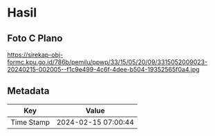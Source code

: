 # Hasil

## Foto C Plano

https://sirekap-obj-formc.kpu.go.id/786b/pemilu/ppwp/33/15/05/20/09/3315052009023-20240215-002005--f1c9e499-4c6f-4dee-b504-19352565f0a4.jpg


## Metadata

| Key        | Value               |
| ---------- | ------------------- |
| Time Stamp | 2024-02-15 07:00:44 |



